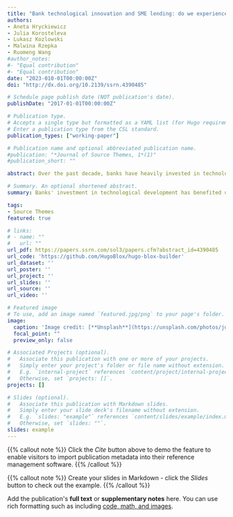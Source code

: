```yaml
---
title: "Bank technological innovation and SME lending: do we experience a transformation in a bank-SME relationship?"
authors:
- Aneta Hryckiewicz
- Julia Korosteleva
- Lukasz Kozlowski
- Malwina Rzepka
- Ruomeng Wang
#author_notes:
#- "Equal contribution"
#- "Equal contribution"
date: "2023-010-01T00:00:00Z"
doi: "http://dx.doi.org/10.2139/ssrn.4390485"

# Schedule page publish date (NOT publication's date).
publishDate: "2017-01-01T00:00:00Z"

# Publication type.
# Accepts a single type but formatted as a YAML list (for Hugo requirements).
# Enter a publication type from the CSL standard.
publication_types: ["working-paper"]

# Publication name and optional abbreviated publication name.
#publication: "*Journal of Source Themes, 1*(1)"
#publication_short: ""

abstract: Over the past decade, banks have heavily invested in technological development, bringing hope to many underserved customers. However, the benefits of bank digitalization for small & medium-sized enterprises (SMEs) remain ambiguous. Using a sample of 179,921 SMEs and their borrowing relationships with the 54 largest European banks from 2008 to 2019, we show that bank technology has disproportionally benefited SMEs' access to short-term as opposed to long-term credit. At the same time, we observe an average increase in the cost of intermediation to SMEs, though the effect is non-monotonic. While there are some indisputable benefits of bank digitalization for SMEs, the acceleration of bank technological development is unable yet to address all problems associated with information asymmetry. We also posit that countries’ institutional differences still play a role in accessing bank credit for SMEs.

# Summary. An optional shortened abstract.
summary: Banks' investment in technological development has benefited underserved customers, but its benefits for small and medium-sized enterprises (SMEs) remain ambiguous. A study of 179,921 SMEs found that bank technology mainly benefits short-term credit access, while increasing intermediation costs. The study suggests that information asymmetry and institutional differences still impact SMEs' access to bank credit.

tags:
- Source Themes
featured: true

# links:
# - name: ""
#   url: ""
url_pdf: https://papers.ssrn.com/sol3/papers.cfm?abstract_id=4390485
url_code: 'https://github.com/HugoBlox/hugo-blox-builder'
url_dataset: ''
url_poster: ''
url_project: ''
url_slides: ''
url_source: ''
url_video: ''

# Featured image
# To use, add an image named `featured.jpg/png` to your page's folder. 
image:
  caption: 'Image credit: [**Unsplash**](https://unsplash.com/photos/jdD8gXaTZsc)'
  focal_point: ""
  preview_only: false

# Associated Projects (optional).
#   Associate this publication with one or more of your projects.
#   Simply enter your project's folder or file name without extension.
#   E.g. `internal-project` references `content/project/internal-project/index.md`.
#   Otherwise, set `projects: []`.
projects: []

# Slides (optional).
#   Associate this publication with Markdown slides.
#   Simply enter your slide deck's filename without extension.
#   E.g. `slides: "example"` references `content/slides/example/index.md`.
#   Otherwise, set `slides: ""`.
slides: example
---
```


{{% callout note %}}
Click the *Cite* button above to demo the feature to enable visitors to import publication metadata into their reference management software.
{{% /callout %}}

{{% callout note %}}
Create your slides in Markdown - click the *Slides* button to check out the example.
{{% /callout %}}

Add the publication's **full text** or **supplementary notes** here. You can use rich formatting such as including [code, math, and images](https://docs.hugoblox.com/content/writing-markdown-latex/).
